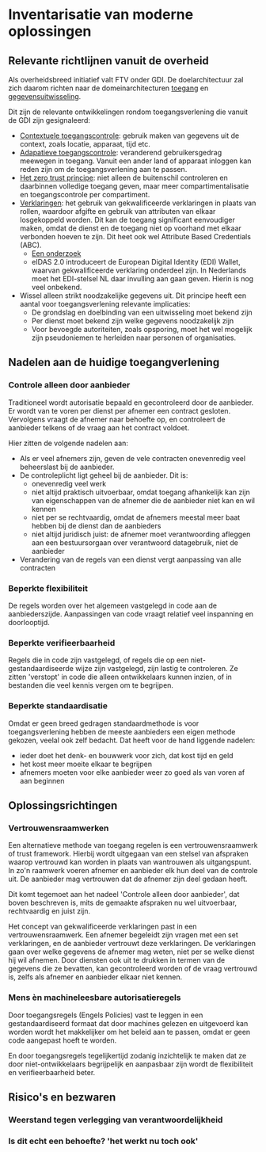 # Inventarisatie van moderne oplossingen

## Relevante richtlijnen vanuit de overheid
Als overheidsbreed initiatief valt FTV onder GDI. De doelarchitectuur zal zich daarom richten naar de domeinarchitecturen 
[toegang](https://minbzk.github.io/gdi-toegang/content/views/Domeinarchitectuur%20toegang.html) en
[gegevensuitwisseling](https://minbzk.github.io/gdi-gegevensuitwisseling/content/views/Domeinarchitectuur%20gegevensuitwisseling.html).

Dit zijn de relevante ontwikkelingen rondom toegangsverlening die vanuit de GDI zijn gesignaleerd:
- [Contextuele toegangscontrole](https://minbzk.github.io/gdi-toegang/content/elements/id-3a8d1d87c09c4893ab51905141811cbf.html): 
gebruik maken van gegevens uit de context, zoals locatie, apparaat, tijd etc.
- [Adapatieve toegangscontrole](https://minbzk.github.io/gdi-toegang/content/elements/id-7f4dc8e8532147a7bcaa8b5846799154.html): 
veranderend gebruikersgedrag meewegen in toegang. Vanuit een ander land of apparaat inloggen kan reden zijn om de toegangsverlening aan te passen.
- [Het zero trust principe](https://minbzk.github.io/gdi-toegang/content/elements/id-be3e1d7fce8c415190791ff10295f078.html): 
niet alleen de buitenschil controleren en daarbinnen volledige toegang geven, maar meer compartimentalisatie en toegangscontrole per compartiment.
- [Verklaringen](https://minbzk.github.io/gdi-toegang/content/elements/id-44448c40cae246fb9a87e33446f0c0d4.html):
het gebruik van gekwalificeerde verklaringen in plaats van rollen, waardoor afgifte en gebruik van attributen van elkaar losgekoppeld worden.
Dit kan de toegang significant eenvoudiger maken, omdat de dienst en de toegang niet op voorhand met elkaar verbonden hoeven te zijn.
Dit heet ook wel Attribute Based Credentials (ABC).
  - [Een onderzoek](https://www.cs.ru.nl/~jhh/publications/abc-of-abcs.pdf)
  - eIDAS 2.0 introduceert de European Digital Identity (EDI) Wallet, waarvan gekwalificeerde verklaring onderdeel zijn. 
  In Nederlands moet het EDI-stelsel NL daar invulling aan gaan geven. Hierin is nog veel onbekend.
- Wissel alleen strikt noodzakelijke gegevens uit. Dit principe heeft een aantal voor toegangsverlening relevante implicaties:
  - De grondslag en doelbinding van een uitwisseling moet bekend zijn
  - Per dienst moet bekend zijn welke gegevens noodzakelijk zijn
  - Voor bevoegde autoriteiten, zoals opsporing, moet het wel mogelijk zijn pseudoniemen te herleiden naar personen of organisaties.

## Nadelen aan de huidige toegangverlening 

### Controle alleen door aanbieder
Traditioneel wordt autorisatie bepaald en gecontroleerd door de aanbieder.
Er wordt van te voren per dienst per afnemer een contract gesloten.
Vervolgens vraagt de afnemer naar behoefte op, en controleert de aanbieder telkens of de vraag aan het contract voldoet.

Hier zitten de volgende nadelen aan:
- Als er veel afnemers zijn, geven de vele contracten onevenredig veel beheerslast bij de aanbieder.
- De controleplicht ligt geheel bij de aanbieder. Dit is:
  - onevenredig veel werk
  - niet altijd praktisch uitvoerbaar, omdat toegang afhankelijk kan zijn van eigenschappen van de afnemer die de aanbieder niet kan en wil kennen
  - niet per se rechtvaardig, omdat de afnemers meestal meer baat hebben bij de dienst dan de aanbieders
  - niet altijd juridisch juist: de afnemer moet verantwoording afleggen aan een bestuursorgaan over verantwoord datagebruik, niet de aanbieder 
- Verandering van de regels van een dienst vergt aanpassing van alle contracten 

### Beperkte flexibiliteit 
De regels worden over het algemeen vastgelegd in code aan de aanbiederszijde. 
Aanpassingen van code vraagt relatief veel inspanning en doorlooptijd.

### Beperkte verifieerbaarheid
Regels die in code zijn vastgelegd, of regels die op een niet-gestandaardiseerde wijze zijn vastgelegd, zijn lastig te controleren. 
Ze zitten 'verstopt' in code die alleen ontwikkelaars kunnen inzien, of in bestanden die veel kennis vergen om te begrijpen.

### Beperkte standaardisatie
Omdat er geen breed gedragen standaardmethode is voor toegangsverlening hebben de meeste aanbieders een eigen methode gekozen, 
veelal ook zelf bedacht. Dat heeft voor de hand liggende nadelen: 
- ieder doet het denk- en bouwwerk voor zich, dat kost tijd en geld
- het kost meer moeite elkaar te begrijpen
- afnemers moeten voor elke aanbieder weer zo goed als van voren af aan beginnen

## Oplossingsrichtingen

### Vertrouwensraamwerken 
Een alternatieve methode van toegang regelen is een vertrouwensraamwerk of trust framework.
Hierbij wordt uitgegaan van een stelsel van afspraken waarop vertrouwd kan worden in plaats van wantrouwen als uitgangspunt.
In zo'n raamwerk voeren afnemer en aanbieder elk hun deel van de controle uit. De aanbieder mag vertrouwen dat de afnemer
zijn deel gedaan heeft. 

Dit komt tegemoet aan het nadeel 'Controle alleen door aanbieder', dat boven beschreven is, mits de gemaakte
afspraken nu wel uitvoerbaar, rechtvaardig en juist zijn.

Het concept van gekwalificeerde verklaringen past in een vertrouwensraamwerk. 
Een afnemer begeleidt zijn vragen met een set verklaringen, en de aanbieder vertrouwt deze verklaringen.
De verklaringen gaan over welke gegevens de afnemer mag weten, niet per se welke dienst hij wil afnemen.
Door diensten ook uit te drukken in termen van de gegevens die ze bevatten, kan gecontroleerd worden of de vraag vertrouwd is,
zelfs als afnemer en aanbieder elkaar niet kennen.

### Mens &egrave;n machineleesbare autorisatieregels
Door toegangsregels (Engels Policies) vast te leggen in een gestandaardiseerd formaat dat door machines gelezen en uitgevoerd kan worden
wordt het makkelijker om het beleid aan te passen, omdat er geen code aangepast hoeft te worden.

En door toegangsregels tegelijkertijd zodanig inzichtelijk te maken dat ze door niet-ontwikkelaars begrijpelijk en aanpasbaar zijn 
wordt de flexibiliteit en verifieerbaarheid beter.

## Risico's en bezwaren

### Weerstand tegen verlegging van verantwoordelijkheid

### Is dit echt een behoefte? 'het werkt nu toch ook'

